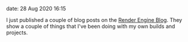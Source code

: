 date: 28 Aug 2020 16:15

I just published a couple of blog posts on the [Render Engine Blog](https://render-engine.blog). They show a couple of things that I've been doing with my own builds and projects.
